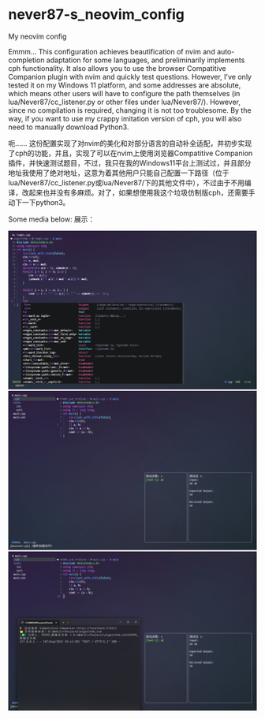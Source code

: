 # never87-s_neovim_config
My neovim config

Emmm... This configuration achieves beautification of nvim and auto-completion adaptation for some languages, and preliminarily implements cph functionality. It also allows you to use the browser Compatitive Companion plugin with nvim and quickly test questions. However, I've only tested it on my Windows 11 platform, and some addresses are absolute, which means other users will have to configure the path themselves (in lua/Never87/cc_listener.py or other files under lua/Never87/). However, since no compilation is required, changing it is not too troublesome. By the way, if you want to use my crappy imitation version of cph, you will also need to manually download Python3.

呃...... 这份配置实现了对nvim的美化和对部分语言的自动补全适配，并初步实现了cph的功能，并且，实现了可以在nvim上使用浏览器Compatitive Companion插件，并快速测试题目，不过，我只在我的Windows11平台上测试过，并且部分地址我使用了绝对地址，这意为着其他用户只能自己配置一下路径（位于lua/Never87/cc_listener.py或lua/Never87/下的其他文件中），不过由于不用编译，改起来也并没有多麻烦。对了，如果想使用我这个垃圾仿制版cph，还需要手动下一下python3。

Some media below:
展示：

<img src = "./images/Screenshot 2025-08-07 164124.png" />
<img src = "./images/Screenshot 2025-08-07 164311.png" / >
<img src = "./images/Screenshot 2025-08-07 164355.png">
